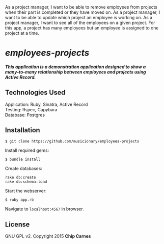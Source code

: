 As a project manager, I want to be able to remove employees from projects when their part is completed or they have moved on.
As a project manager, I want to be able to update which project an employee is working on.
As a project manager, I want to see all of the employees on a given project.
For this app, a project has many employees but an employee is assigned to one project at a time.

# _employees-projects_

##### This application is a demonstration application designed to show a many-to-many relationship between employees and projects using Active Record.

## Technologies Used

Application: Ruby, Sinatra, Active Record<br>
Testing: Rspec, Capybara<br>
Database: Postgres

Installation
------------

```
$ git clone https://github.com/musicionary/employees-projects
```

Install required gems:
```
$ bundle install
```

Create databases:
```
rake db:create
rake db:schema:load
```

Start the webserver:
```
$ ruby app.rb
```

Navigate to `localhost:4567` in browser.

License
-------

GNU GPL v2. Copyright 2015 **Chip Carnes**
